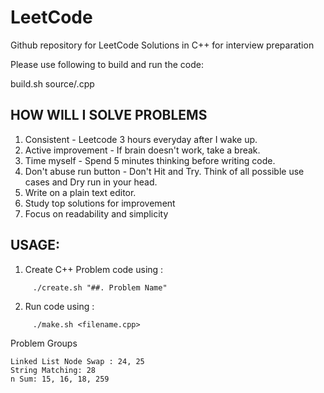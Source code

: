 # LeetCode
Github repository for LeetCode Solutions in C++ for interview preparation 

Please use following to build and run the code:

build.sh source/<filename>.cpp


## HOW WILL I SOLVE PROBLEMS
1. Consistent -  Leetcode 3 hours everyday after I wake up.
2. Active improvement - If brain doesn't work, take a break.
3. Time myself - Spend 5 minutes thinking before writing code.
4. Don't abuse run button - Don't Hit and Try. Think of all possible use cases and Dry run in your head.
5. Write on a plain text editor.
6. Study top solutions for improvement
7. Focus on readability and simplicity


## USAGE:

1. Create C++ Problem code using :
```
     ./create.sh "##. Problem Name"
```

2. Run code using :
```
     ./make.sh <filename.cpp>
```


Problem Groups
```
Linked List Node Swap : 24, 25
String Matching: 28
n Sum: 15, 16, 18, 259
```
